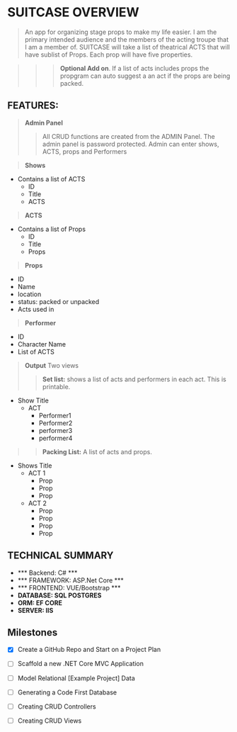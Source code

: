 # SUITCASE OVERVIEW
> An app for organizing stage props to make my life easier. I am the primary intended audience and the members of the acting troupe that I am a member of. SUITCASE will take a list of theatrical ACTS that will have sublist of Props. Each prop will have five properties.

> > > **Optional Add on**. If a list of acts includes props the propgram can auto suggest a an act if the props are being packed. 

## FEATURES:

> **Admin Panel**
> > All CRUD functions are created from the ADMIN Panel. The admin panel is password protected. Admin can enter shows, ACTS, props and Performers


>**Shows**
 - Contains a list of ACTS
   - ID
   - Title
   - ACTS
  
>**ACTS**
- Contains a list of Props
    - ID
    - Title
    - Props
  
>**Props**
- ID
- Name
- location
- status: packed or unpacked
- Acts used in

>**Performer**
- ID
- Character Name
- List of ACTS

>**Output**
> Two views
> >**Set list:** shows a list of acts and performers in each act. This is printable. 
- Show Title
  - ACT
    - Performer1 
    - Performer2
    - performer3
    - performer4
  
> >**Packing List:** A list of acts and props.
- Shows Title
  - ACT 1
    - Prop 
    - Prop 
    - Prop
  - ACT 2
    - Prop
    - Prop
    - Prop
    - Prop

## TECHNICAL SUMMARY
- *** Backend: C# *** 
- *** FRAMEWORK: ASP.Net Core *** 
- *** FRONTEND: VUE/Bootstrap ***
- **DATABASE: SQL POSTGRES**
- **ORM: EF CORE**
- **SERVER: IIS**




## Milestones

- [x] Create a GitHub Repo and Start on a Project Plan

- [ ] Scaffold a new .NET Core MVC Application

- [ ] Model Relational [Example Project] Data

- [ ] Generating a Code First Database

- [ ] Creating CRUD Controllers

- [ ] Creating CRUD Views





